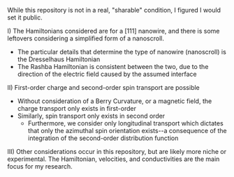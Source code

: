 While this repository is not in a real, "sharable" condition, I figured I would set it public.

I) The Hamiltonians considered are for a [111] nanowire, and there is some leftovers considering a simplified form of a nanoscroll.
  - The particular details that determine the type of nanowire (nanoscroll) is the Dresselhaus Hamiltonian
  - The Rashba Hamiltonian is consistent between the two, due to the direction of the electric field caused by the assumed interface

II) First-order charge and second-order spin transport are possible
  - Without consideration of a Berry Curvature, or a magnetic field, the charge transport only exists in first-order
  - Similarly, spin transport only exists in second order
    - Furthermore, we consider only longitudinal transport which dictates that only the azimuthal spin orientation exists--a consequence of the integration of the second-order distribution function

III) Other considerations occur in this repository, but are likely more niche or experimental. The Hamiltonian, velocities, and conductivities are the main focus for my research.
